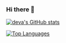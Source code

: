 ### Hi there 👋

[![deva's GitHub stats](https://github-readme-stats.vercel.app/api?username=DevaRajan8&theme=highcontrast)](https://github.com/DevaRajan8/github-readme-stats)

[![Top Languages](https://github-readme-stats.vercel.app/api/top-langs/?username=DevaRajan8)](https://github.com/DevaRajan8/github-readme-stats)

